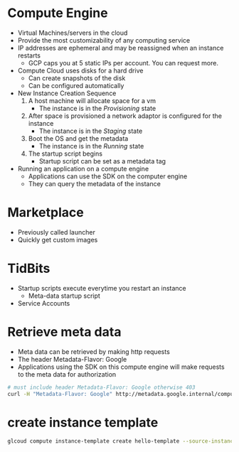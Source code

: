 # Compute Engine
- Virtual Machines/servers in the cloud
- Provide the most customizability of any computing service
- IP addresses are ephemeral and may be reassigned when an instance restarts
    - GCP caps you at 5 static IPs per account. You can request more.
- Compute Cloud uses disks for a hard drive
    - Can create snapshots of the disk
    - Can be configured automatically
- New Instance Creation Sequence
    1. A host machine will allocate space for a vm
        - The instance is in the *Provisioning* state
    2. After space is provisioned a network adaptor is configured for the instance
        - The instance is in the *Staging* state
    3. Boot the OS and get the metadata
        - The instance is in the *Running* state
    4. The startup script begins
        - Startup script can be set as a metadata tag
- Running an application on a compute engine
    - Applications can use the SDK on the computer engine
    - They can query the metadata of the instance


# Marketplace
- Previously called launcher
- Quickly get custom images 




# TidBits
- Startup scripts execute everytime you restart an instance
    - Meta-data startup script
- Service Accounts

# Retrieve meta data
- Meta data can be retrieved by making http requests
- The header Metadata-Flavor: Google
- Applications using the SDK on this compute engine will make requests to the meta data for authorization
```bash 
# must include header Metadata-Flavor: Google otherwise 403
curl -H "Metadata-Flavor: Google" http://metadata.google.internal/computeMetadata/v1/
```

# create instance template
```bash
glcoud compute instance-template create hello-template --source-instance=hello-server --source-instance-zone=us-central1-a
```
